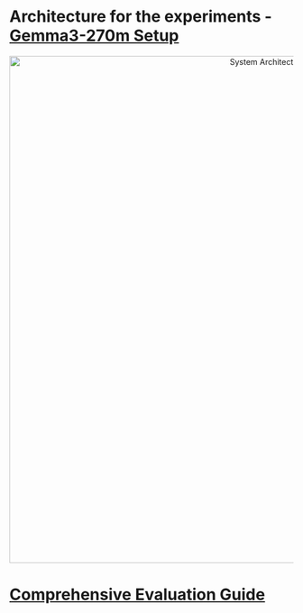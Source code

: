# Architecture for the experiments - [Gemma3-270m Setup](./gemma-270m-setup-guide.md)

<p align="center">
  <img src="arch.png" alt="System Architecture" width="900">
</p>

# [Comprehensive Evaluation Guide](./comprehensive_evaluation_guide.md)
